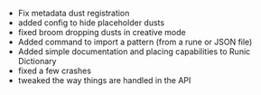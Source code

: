 - Fix metadata dust registration
- added config to hide placeholder dusts
- fixed broom dropping dusts in creative mode
- Added command to import a pattern (from a rune or JSON file)
- Added simple documentation and placing capabilities to Runic Dictionary
- fixed a few crashes
- tweaked the way things are handled in the API